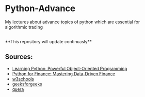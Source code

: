 # Python-Advance

My lectures about advance topics of python which are essential for algorithmic trading

</br>
**This repository will update continuasly**
</br>

## Sources:
* <a href="https://www.amazon.com/Learning-Python-5th-Mark-Lutz/dp/1449355730"> Learning Python: Powerful Object-Oriented Programming</a>
* <a href="https://www.amazon.com/Python-Finance-Mastering-Data-Driven/dp/1492024333"> Python for Finance: Mastering Data-Driven Finance</a>
* <a href="https://www.w3schools.com/"> w3schools</a>
* <a href="https://www.geeksforgeeks.org/">geeksforgeeks</a>
* <a href="https://quera.org/">quera</a>
